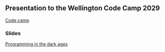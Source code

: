 ## Presentation to the Wellington Code Camp 2029

[Code camp](https://www.codecampwellington.nz/)

### Slides 

[Programming in the dark ages](https://rbrayb.github.io/Presentations/Wellington-Code-Camp-2029/Programming-in-the-dark-ages.pptx)




